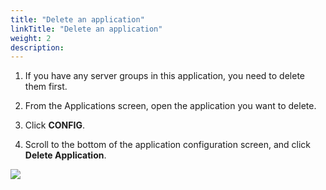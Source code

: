 ```yaml
---
title: "Delete an application"
linkTitle: "Delete an application"
weight: 2
description: 
---
```



1. If you have any server groups in this application, you need to delete them
first.

1. From the Applications screen, open the application you want to delete.

1. Click **CONFIG**.

1. Scroll to the bottom of the application configuration screen, and click
**Delete Application**.

![](/docs/v1/guides/user/applications/delete_application.png)
